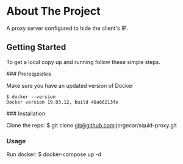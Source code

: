 # About The Project

A proxy server configured to hide the client's IP.

## Getting Started

To get a local copy up and running follow these simple steps.

### Prerequisites

Make sure you have an updated version of Docker

    $ docker --version
    Docker version 19.03.12, build 48a66213fe

### Installation

Clone the repo:
    $ git clone git@github.com:jorgecar/squid-proxy.git

### Usage

Run docker:
    $ docker-compose up -d